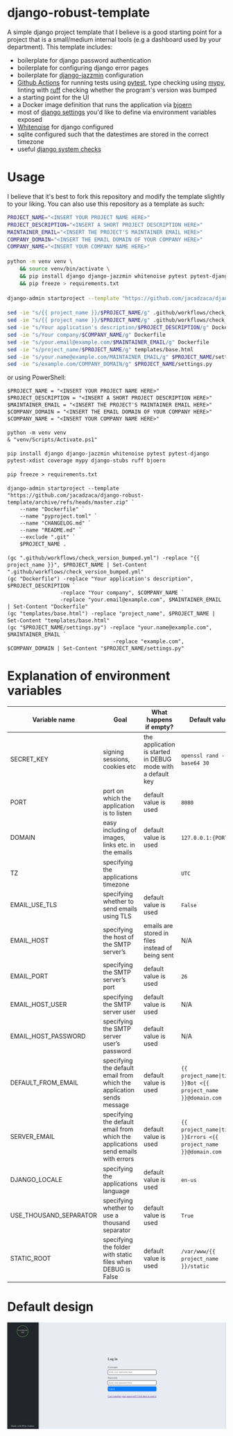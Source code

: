 # django-robust-template
A simple django project template that I believe is a good starting point
for a project that is a small/medium internal tools (e.g a dashboard used by your department).
This template includes:
 - boilerplate for django password authentication
 - boilerplate for configuring django error pages
 - boilerplate for [django-jazzmin](https://django-jazzmin.readthedocs.io/) configuration
 - [Github Actions](https://docs.github.com/en/actions) for running tests
 using [pytest](https://docs.pytest.org/en/stable/), type checking using [mypy](https://www.mypy-lang.org/), linting with [ruff](https://docs.astral.sh/ruff/) checking whether the program's version
 was bumped
 - a starting point for the UI
 - a Docker image definition that runs the application via [bjoern](https://github.com/jonashaag/bjoern)
 - most of [django settings](https://docs.djangoproject.com/en/5.2/ref/settings/) you'd like to define via environment
 variables exposed
 - [Whitenoise](https://whitenoise.readthedocs.io/en/latest/) for django configured
 - sqlite configured such that the datestimes are stored in the correct timezone
 - useful [django system checks](https://docs.djangoproject.com/en/5.2/topics/checks/)

# Usage
I believe that it's best to fork this repository and modify the template slightly
to your liking. You can also use this repository as a template as such:

```bash
PROJECT_NAME="<INSERT YOUR PROJECT NAME HERE>"
PROJECT_DESCRIPTION="<INSERT A SHORT PROJECT DESCRIPTION HERE>"
MAINTAINER_EMAIL="<INSERT THE PROJECT'S MAINTAINER EMAIL HERE>"
COMPANY_DOMAIN="<INSERT THE EMAIL DOMAIN OF YOUR COMPANY HERE>"
COMPANY_NAME="<INSERT YOUR COMPANY NAME HERE>"

python -m venv venv \
    && source venv/bin/activate \
    && pip install django django-jazzmin whitenoise pytest pytest-django pytest-xdist coverage mypy django-stubs ruff bjoern \
    && pip freeze > requirements.txt

django-admin startproject --template "https://github.com/jacadzaca/django-robust-template/archive/refs/heads/master.zip" --name "Dockerfile" --name "pyproject.toml"  --name "CHANGELOG.md" --exclude ".git" --name "README.md" "${PROJECT_NAME}" .

sed -ie "s/{{ project_name }}/$PROJECT_NAME/g" .github/workflows/check_version_bumped.yml
sed -ie "s/{{ project_name }}/$PROJECT_NAME/g" .github/workflows/check_enviroment_variables_included_in_readme.yml
sed -ie "s/Your application's description/$PROJECT_DESCRIPTION/g" Dockerfile
sed -ie "s/Your company/$COMPANY_NAME/g" Dockerfile
sed -ie "s/your.email@example.com/$MAINTAINER_EMAIL/g" Dockerfile
sed -ie "s/project_name/$PROJECT_NAME/g" templates/base.html
sed -ie "s/your.name@example.com/MAINTAINER_EMAIL/g" $PROJECT_NAME/settings.py
sed -ie "s/example.com/COMPANY_DOMAIN/g" $PROJECT_NAME/settings.py
```

or using PowerShell:

```pwershell
$PROJECT_NAME = "<INSERT YOUR PROJECT NAME HERE>"
$PROJECT_DESCRIPTION = "<INSERT A SHORT PROJECT DESCRIPTION HERE>"
$MAINTAINER_EMAIL = "<INSERT THE PROJECT'S MAINTAINER EMAIL HERE>"
$COMPANY_DOMAIN = "<INSERT THE EMAIL DOMAIN OF YOUR COMPANY HERE>"
$COMPANY_NAME = "<INSERT YOUR COMPANY NAME HERE>"

python -m venv venv
& "venv/Scripts/Activate.ps1"

pip install django django-jazzmin whitenoise pytest pytest-django pytest-xdist coverage mypy django-stubs ruff bjoern

pip freeze > requirements.txt

django-admin startproject --template "https://github.com/jacadzaca/django-robust-template/archive/refs/heads/master.zip" `
    --name "Dockerfile" `
    --name "pyproject.toml" `
    --name "CHANGELOG.md" `
    --name "README.md" `
    --exclude ".git" `
    $PROJECT_NAME .

(gc ".github/workflows/check_version_bumped.yml") -replace "{{ project_name }}", $PROJECT_NAME | Set-Content ".github/workflows/check_version_bumped.yml"
(gc "Dockerfile") -replace "Your application's description", $PROJECT_DESCRIPTION `
                 -replace "Your company", $COMPANY_NAME `
                 -replace "your.email@example.com", $MAINTAINER_EMAIL | Set-Content "Dockerfile"
(gc "templates/base.html") -replace "project_name", $PROJECT_NAME | Set-Content "templates/base.html"
(gc "$PROJECT_NAME/settings.py") -replace "your.name@example.com", $MAINTAINER_EMAIL `
                                  -replace "example.com", $COMPANY_DOMAIN | Set-Content "$PROJECT_NAME/settings.py"
```


# Explanation of environment variables
| Variable name           | Goal                                                                             | What happens if empty?                                      | Default value                                                    |
|-------------------------|----------------------------------------------------------------------------------|-------------------------------------------------------------|------------------------------------------------------------------|
| SECRET_KEY              | signing sessions, cookies etc                                                    | the application is started in DEBUG mode with a default key | `openssl rand -base64 30`                                        |
| PORT                    | port on which the application is to listen                                       | default value is used                                       | `8080`                                                           |
| DOMAIN                  | easy including of images, links etc. in the emails                               | default value is used                                       | `127.0.0.1:{PORT}`                                               |
| TZ                      | specifying the applications timezone                                             |                                                             | `UTC`                                                            |
| EMAIL_USE_TLS           | specifying whether to send emails using TLS                                      | default value is used                                       | `False`                                                          |
| EMAIL_HOST              | specifying the host of the SMTP server’s                                         | emails are stored in files instead of being sent            | N/A                                                              |
| EMAIL_PORT              | specifying the SMTP server’s port                                                | default value is used                                       | `26`                                                             |
| EMAIL_HOST_USER         | specifying the SMTP server user                                                  | default value is used                                       | N/A                                                              |
| EMAIL_HOST_PASSWORD     | specifying the SMTP server user’s password                                       | default value is used                                       | N/A                                                              |
| DEFAULT_FROM_EMAIL      | specifying the default email from which the application sends message            | default value is used                                       | `{{ project_name\|title }}Bot <{{ project_name }}@domain.com`    |
| SERVER_EMAIL            | specifying the default email from which the applications send emails with errors | default value is used                                       | `{{ project_name\|title }}Errors <{{ project_name }}@domain.com` |
| DJANGO_LOCALE           | specifying the applications language                                             | default value is used                                       | `en-us`                                                          |
| USE_THOUSAND_SEPARATOR  | specifying whether to use a thousand separator                                   | default value is used                                       | `True`                                                           |
| STATIC_ROOT             | specifying the folder with static files when DEBUG is False                      | default value is used                                       | `/var/www/{{ project_name }}/static`                             |

# Default design

![Preview of the default design](preview.png)


